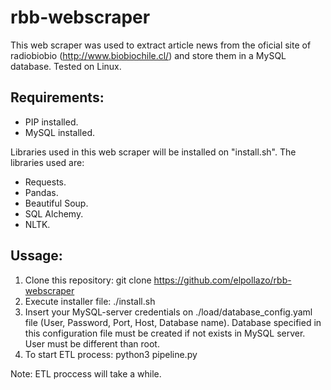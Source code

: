 # rbb-webscraper
This web scraper was used to extract article news from the oficial site of radiobiobio (http://www.biobiochile.cl/) and store them in a MySQL database. Tested on Linux.

## Requirements:
- PIP installed.
- MySQL installed.

Libraries used in this web scraper will be installed on "install.sh". The libraries used are:

- Requests.
- Pandas.
- Beautiful Soup.
- SQL Alchemy.
- NLTK.

## Ussage:

1. Clone this repository: git clone https://github.com/elpollazo/rbb-webscraper
2. Execute installer file: ./install.sh
4. Insert your MySQL-server credentials on ./load/database_config.yaml file (User, Password, Port, Host, Database name). Database specified in this configuration file must be created if not exists in MySQL server. User must be different than root.
6. To start ETL process: python3 pipeline.py 

Note: ETL proccess will take a while.
